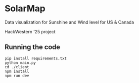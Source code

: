 # SolarMap
Data visualization for Sunshine and Wind level for US & Canada

HackWestern '25 project

## Running the code
```
pip install requirements.txt
python main.py
cd ./client
npm install
npm run dev
```
